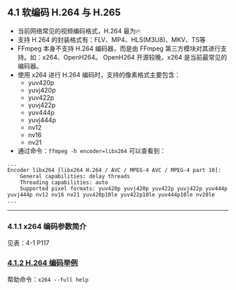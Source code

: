 ## 4.1 软编码 H.264 与 H.265

- 当前网络常见的视频编码格式，H.264 最为🔥 
- 支持 H.264 的封装格式有：FLV、MP4、HLS(M3U8)、MKV、TS等
- FFmpeg 本身不支持 H.264 编码器，而是由 FFmpeg 第三方模块对其进行支持。如：x264、OpenH264。
OpenH264 开源较晚，x264 是当前最常见的编码器。
- 使用 x264 进行 H.264 编码时，支持的像素格式主要包含：
    - yuv420p
    - yuvj420p
    - yuv422p
    - yuvj422p
    - yuv444p
    - yuvj444p
    - nv12
    - nv16
    - nv21
- 通过命令：`ffmpeg -h encoder=libx264` 可以查看到：
```shell
...
Encoder libx264 [libx264 H.264 / AVC / MPEG-4 AVC / MPEG-4 part 10]:
    General capabilities: delay threads 
    Threading capabilities: auto
    Supported pixel formats: yuv420p yuvj420p yuv422p yuvj422p yuv444p yuvj444p nv12 nv16 nv21 yuv420p10le yuv422p10le yuv444p10le nv20le
...
```

---
### 4.1.1 x264 编码参数简介
见表：4-1 P117

### [4.1.2 H.264 编码举例](./4.1.2.md)
帮助命令：``x264 --full help``

